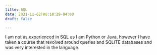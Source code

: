 ```yaml
---
title: SQL
date: 2021-11-02T08:10:29-04:00
draft: false

---
```


I am not as experienced in SQL as I am Python or Java, however I have taken a course that revolved around queries and SQLITE databases and was very interested in the language.
